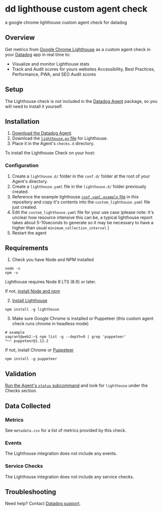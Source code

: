 # dd lighthouse custom agent check
a google chrome lighthouse custom agent check for datadog

## Overview

Get metrics from [Google Chrome Lighthouse][1] as a custom agent check in your [Datadog](https://www.datadoghq.com/) app in real time to:
* Visualize and monitor Lighthouse stats
* Track and Audit scores for yours websites Accessibility, Best Practices, Performance, PWA, and SEO Audit scores

## Setup

The Lighthouse check is not included in the [Datadog Agent][2] package, so you will
need to install it yourself.

## Installation

1. [Download the Datadog Agent][3].
2. Download the [`lighthouse.py` file][4] for Lighthouse.
3. Place it in the Agent's `checks.d` directory.

To install the Lighthouse Check on your host:

### Configuration

1. Create a `lighthouse.d/` folder in the `conf.d/` folder at the root of your Agent's directory. 
2. Create a `lighthouse.yaml` file in the `lighthouse.d/` folder previously created.
3. Reference the example lighthouse [`conf.yaml.example` file][5] in this repository and copy it's contents into the `custom_lighthouse.yaml` file just created.
4. Edit the `custom_lighthouse.yaml` file for your use case (please note: it's unclear how resource intensive this can be, a typical lighthouse report takes about 5-10seconds to generate so it may be necessary to have a higher than usual `minimum_collection_interval` )
5. Restart the agent

## Requirements
 
1. Check you have Node and NPM installed
```
node -v
npm -v
```
Lighthouse requires Node 8 LTS (8.9) or later.

If not, [install Node and npm](https://nodejs.org/en/download/)

2. [Install Lighthouse](https://github.com/GoogleChrome/lighthouse)
```
npm install -g lighthouse
```
3. Make sure Google Chrome is installed or Puppeteer (this custom agent check runs chrome in headless mode)
```
# example
vagrant@web2:~$ npm list -g --depth=0 | grep 'puppeteer'
└── puppeteer@1.12.2
```

If not, install Chrome or [Puppeteer](https://github.com/GoogleChrome/puppeteer)

```
npm install -g puppeteer
```

## Validation

[Run the Agent's `status` subcommand][6] and look for `lighthouse` under the Checks section.

## Data Collected
### Metrics
See `metadata.csv` for a list of metrics provided by this check.

### Events
The Lighthouse integration does not include any events.

### Service Checks
The Lighthouse integration does not include any service checks.

## Troubleshooting
Need help? Contact [Datadog support][7].

[1]: https://developers.google.com/web/tools/lighthouse/
[2]: https://app.datadoghq.com/account/settings#agent
[3]: https://app.datadoghq.com/account/settings#agent
[4]: https://github.com/DataDog/integrations-extras/blob/master/lighthouse/datadog_checks/lighthouse/lighthouse.py
[5]: https://github.com/DataDog/integrations-extras/blob/master/lighthouse/datadog_checks/lighthouse/data/conf.yaml.example
[6]: https://docs.datadoghq.com/agent/faq/agent-commands/#agent-status-and-information
[7]: https://docs.datadoghq.com/help/
